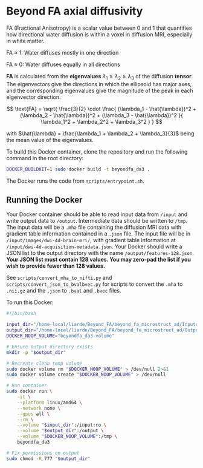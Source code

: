# Beyond FA axial diffusivity

FA (Fractional Anisotropy) is a scalar value between 0 and 1 that quantifies how directional water diffusion is within a voxel in diffusion MRI, especially in white matter.

FA ≈ 1: Water diffuses mostly in one direction

FA ≈ 0: Water diffuses equally in all directions

 **FA** is calculated from the **eigenvalues** $\lambda_1 \geq \lambda_2 \geq \lambda_3$ of the diffusion **tensor**.  
The eigenvectors give the directions in which the ellipsoid has major axes, and the corresponding eigenvalues give the magnitude of the peak in each eigenvector direction.

$$
\text{FA} = \sqrt{ \frac{3}{2} \cdot \frac{ (\lambda_1 - \hat{\lambda})^2 + (\lambda_2 - \hat{\lambda})^2 + (\lambda_3 - \hat{\lambda})^2 }{ \lambda_1^2 + \lambda_2^2 + \lambda_3^2 } }
$$

with $\hat{\lambda} = \frac{\lambda_1 + \lambda_2 + \lambda_3}{3}$ being the mean value of the eigenvalues.


To build this Docker container, clone the repository and run the following command in the root directory:

```bash
DOCKER_BUILDKIT=1 sudo docker build -t beyondfa_da3 .
```

The Docker runs the code from `scripts/entrypoint.sh`.

## Running the Docker

Your Docker container should be able to read input data from `/input` and write output data to `/output`. Intermediate data should be written to `/tmp`. The input data will be a `.mha` file containing the diffusion MRI data with gradient table information contained in a `.json` file. The input file will be in `/input/images/dwi-4d-brain-mri/`, with gradient table information at `/input/dwi-4d-acquisition-metadata.json`. Your Docker should write a JSON list to the output directory with the name `/output/features-128.json`. **Your JSON list must contain 128 values. You may zero-pad the list if you wish to provide fewer than 128 values.**

See `scripts/convert_mha_to_nifti.py` and `scripts/convert_json_to_bvalbvec.py` for scripts to convert the `.mha` to `.nii.gz` and the `.json` to `.bval` and `.bvec` files.

To run this Docker:

```bash
#!/bin/bash

input_dir="/home-local/liarde/Beyond_FA/beyond_fa_microstruct_ad/Inputs"
output_dir="/home-local/liarde/Beyond_FA/beyond_fa_microstruct_ad/Outputs"
DOCKER_NOOP_VOLUME="beyondfa_da3-volume"

# Ensure output directory exists
mkdir -p "$output_dir"

# Recreate clean temp volume
sudo docker volume rm "$DOCKER_NOOP_VOLUME" > /dev/null 2>&1
sudo docker volume create "$DOCKER_NOOP_VOLUME" > /dev/null

# Run container
sudo docker run \
    -it \
    --platform linux/amd64 \
    --network none \
    --gpus all \
    --rm \
    --volume "$input_dir":/input:ro \
    --volume "$output_dir":/output \
    --volume "$DOCKER_NOOP_VOLUME":/tmp \
    beyondfa_da3

# Fix permissions on output
sudo chmod -R 777 "$output_dir"

```

